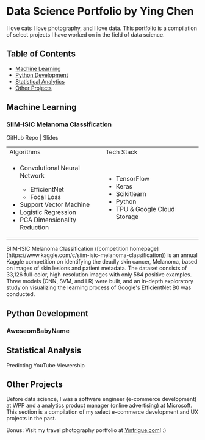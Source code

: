 # Data Science Portfolio by Ying Chen

I love cats I love photography, and I love data. This portfolio is a compilation of select projects I have worked on in the field of data science.

## Table of Contents

- [Machine Learning](#machine_learning)
- [Python Development](#python_dev)
- [Statistical Analytics](#statistical_analysis)
- [Other Projects](#others)

<a name="machine_learning"></a>

## Machine Learning

### SIIM-ISIC Melanoma Classification 

GitHub Repo | Slides

<table border="0" style="width:100%;">
	<tr>
    <td style="width:50%;">Algorithms</td>
		<td style="width:50%;">Tech Stack</td>
  </tr>
  <tr>
    <td style="width:50%;">
      <ul>
        <li>Convolutional Neural Network</li>
        <ul>
        	<li>EfficientNet</li>
	        <li>Focal Loss</li>
        </ul>
        <li>Support Vector Machine</li>
        <li>Logistic Regression</li>
        <li>PCA Dimensionality Reduction</li>
      </ul>
    </td>
		<td style="width:50%;">
      <ul>
        <li>TensorFlow</li>
        <li>Keras</li>
        <li>Scikitlearn</li>
        <li>Python</li>
        <li>TPU & Google Cloud Storage</li>
      </ul>
    </td>
  </tr>
</table>
SIIM-ISIC Melanoma Classification ([competition homepage](https://www.kaggle.com/c/siim-isic-melanoma-classification)) is an annual Kaggle competition on identifying the deadly skin cancer, Melanoma, based on images of skin lesions and patient metadata. The dataset consists of 33,126 full-color, high-resolution images with only 584 positive examples. Three models (CNN, SVM, and LR) were built, and an in-depth exploratory study on visualizing the learning process of Google's EfficientNet B0  was conducted.

<a name="python_dev"></a>

## Python Development

### AweseomBabyName

<a name="statistical_analysis"></a>

## Statistical Analysis

Predicting YouTube Viewership

<a name="others"></a>

## Other Projects

Before data science, I was a software engineer (e-commerce development) at WPP and a analytics product manager (online advertising) at Microsoft. This section is a compilation of my select e-commerce development and UX projects in the past.

Bonus: Visit my travel photography portfolio at [Yintrigue.com]()! :)